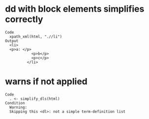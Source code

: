 # dd with block elements simplifies correctly

    Code
      xpath_xml(html, ".//li")
    Output
      <li>
      <p>a: </p>
                <p>b</p>
                <p>c</p>
              </li>

# warns if not applied

    Code
      . <- simplify_dls(html)
    Condition
      Warning:
      Skipping this <dl>: not a simple term-definition list

